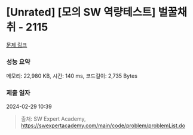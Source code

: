 # [Unrated] [모의 SW 역량테스트] 벌꿀채취 - 2115 

[문제 링크](https://swexpertacademy.com/main/code/problem/problemDetail.do?contestProbId=AV5V4A46AdIDFAWu) 

### 성능 요약

메모리: 22,980 KB, 시간: 140 ms, 코드길이: 2,735 Bytes

### 제출 일자

2024-02-29 10:39



> 출처: SW Expert Academy, https://swexpertacademy.com/main/code/problem/problemList.do
